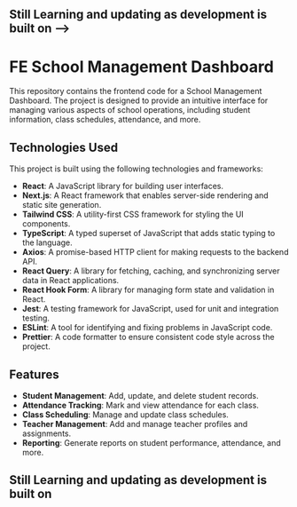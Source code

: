 ## Still Learning and updating as development is built on -->
# FE School Management Dashboard

This repository contains the frontend code for a School Management Dashboard. The project is designed to provide an intuitive interface for managing various aspects of school operations, including student information, class schedules, attendance, and more.

## Technologies Used

This project is built using the following technologies and frameworks:

- **React**: A JavaScript library for building user interfaces.
- **Next.js**: A React framework that enables server-side rendering and static site generation.
- **Tailwind CSS**: A utility-first CSS framework for styling the UI components.
- **TypeScript**: A typed superset of JavaScript that adds static typing to the language.
- **Axios**: A promise-based HTTP client for making requests to the backend API.
- **React Query**: A library for fetching, caching, and synchronizing server data in React applications.
- **React Hook Form**: A library for managing form state and validation in React.
- **Jest**: A testing framework for JavaScript, used for unit and integration testing.
- **ESLint**: A tool for identifying and fixing problems in JavaScript code.
- **Prettier**: A code formatter to ensure consistent code style across the project.

## Features

- **Student Management**: Add, update, and delete student records.
- **Attendance Tracking**: Mark and view attendance for each class.
- **Class Scheduling**: Manage and update class schedules.
- **Teacher Management**: Add and manage teacher profiles and assignments.
- **Reporting**: Generate reports on student performance, attendance, and more.

## Still Learning and updating as development is built on 
